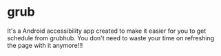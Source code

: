 # grub
It's a Android accessibility app created to make it easier for you to get schedule from grubhub. You don't need to waste your time on refreshing the page with it anymore!!!
